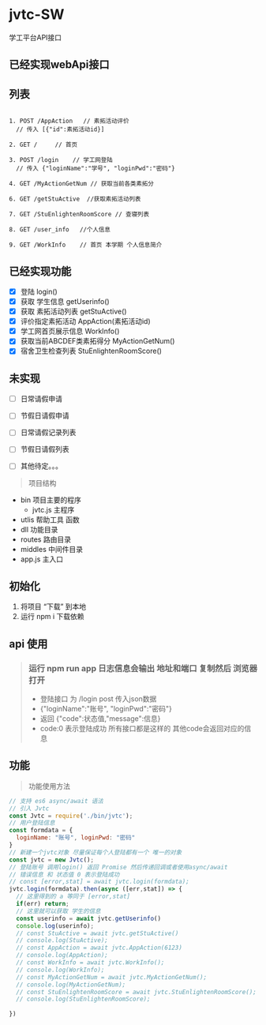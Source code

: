 # jvtc-SW
学工平台API接口

## 已经实现webApi接口
## 列表

```http

1. POST /AppAction   // 素拓活动评价
  // 传入 [{"id":素拓活动id}]

2. GET /     // 首页

3. POST /login    // 学工网登陆
  // 传入 {"loginName":"学号", "loginPwd":"密码"}

4. GET /MyActionGetNum // 获取当前各类素拓分
  
6. GET /getStuActive  //获取素拓活动列表

7. GET /StuEnlightenRoomScore // 查寝列表

8. GET /user_info   //个人信息

9. GET /WorkInfo    // 首页 本学期 个人信息简介

```

<!-- - [x] 登陆 /login -->

## 已经实现功能

- [x] 登陆 login()
- [x] 获取 学生信息 getUserinfo()
- [x] 获取 素拓活动列表 getStuActive()
- [x] 评价指定素拓活动 AppAction(素拓活动id)
- [x] 学工网首页展示信息 WorkInfo()
- [x] 获取当前ABCDEF类素拓得分 MyActionGetNum()
- [x] 宿舍卫生检查列表 StuEnlightenRoomScore()
## 未实现
- [ ] 日常请假申请
- [ ] 节假日请假申请
- [ ] 日常请假记录列表
- [ ] 节假日请假列表

- [ ] 其他待定。。。

> 项目结构

* bin 项目主要的程序 
  * jvtc.js 主程序
* utlis 帮助工具 函数
* dll 功能目录
* routes 路由目录
* middles 中间件目录
* app.js 主入口 

## 初始化 

1. 将项目 “下载” 到本地 
2. 运行 npm i 下载依赖

## api 使用 

> ### 运行 npm run app 日志信息会输出 地址和端口 复制然后 浏览器打开
> * 登陆接口 为 /login post 传入json数据 
> * {"loginName":"账号", "loginPwd":"密码"}
> * 返回  {"code":状态值,"message":信息}
> * code:0 表示登陆成功 所有接口都是这样的 其他code会返回对应的信息

## 功能

> 功能使用方法

``` JavaScript
// 支持 es6 async/await 语法
// 引入 Jvtc
const Jvtc = require('./bin/jvtc');
// 用户登陆信息 
const formdata = {
  loginName: "账号", loginPwd: "密码"
}
// 新建一个jvtc对象 尽量保证每个人登陆都有一个 唯一的对象
const jvtc = new Jvtc();
// 登陆账号 调用login() 返回 Promise 然后传递回调或者使用async/await
// 错误信息 和 状态值 0 表示登陆成功
// const [error,stat] = await jvtc.login(formdata);
jvtc.login(formdata).then(async ([err,stat]) => {
  // 这里得到的 a 等同于 [error,stat]
  if(err) return;
  // 这里就可以获取 学生的信息
  const userinfo = await jvtc.getUserinfo()
  console.log(userinfo);
  // const StuActive = await jvtc.getStuActive()
  // console.log(StuActive);
  // const AppAction = await jvtc.AppAction(6123)
  // console.log(AppAction);
  // const WorkInfo = await jvtc.WorkInfo();
  // console.log(WorkInfo);
  // const MyActionGetNum = await jvtc.MyActionGetNum();
  // console.log(MyActionGetNum);
  // const StuEnlightenRoomScore = await jvtc.StuEnlightenRoomScore();
  // console.log(StuEnlightenRoomScore);
  
})

```
